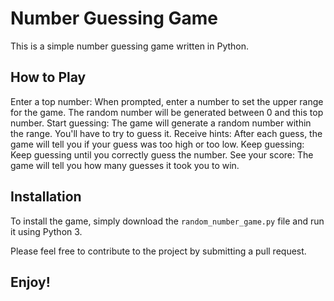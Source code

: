# Number Guessing Game

This is a simple number guessing game written in Python.

## How to Play

Enter a top number: When prompted, enter a number to set the upper range for the game. The random number will be generated between 0 and this top number.
Start guessing: The game will generate a random number within the range. You'll have to try to guess it.
Receive hints: After each guess, the game will tell you if your guess was too high or too low.
Keep guessing: Keep guessing until you correctly guess the number.
See your score: The game will tell you how many guesses it took you to win.
## Installation

To install the game, simply download the `random_number_game.py` file and run it using Python 3.

Please feel free to contribute to the project by submitting a pull request.



## Enjoy!